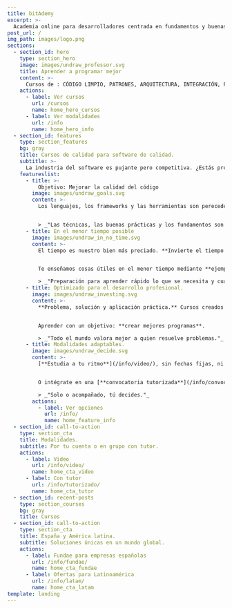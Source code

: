```yaml
---
title: bitAdemy
excerpt: >-
  Academia online para desarrolladores centrada en fundamentos y buenas prácticas de la programación.
post_url: /
img_path: images/logo.png
sections:
  - section_id: hero
    type: section_hero
    image: images/undraw_professor.svg
    title: Aprender a programar mejor
    content: >-
      Cursos de : CÓDIGO LIMPIO, PATRONES, ARQUITECTURA, INTEGRACIÓN, PRUEBAS...
    actions:
      - label: Ver cursos
        url: /cursos
        name: home_hero_cursos
      - label: Ver modalidades
        url: /info
        name: home_hero_info
  - section_id: features
    type: section_features
    bg: gray
    title: Cursos de calidad para software de calidad.
    subtitle: >-
      La industria del software es pujante pero competitiva. ¿Estás preparado? Formarse bien es la mejor garantía de éxito.
    featureslist:
      - title: >-
          Objetivo: Mejorar la calidad del código
        image: images/undraw_goals.svg
        content: >-
          Los lenguajes, los frameworks y las herramientas son perecederos. **Para obtener calidad a largo plazo hay que centrarse en lo que no cambia.**


          > _"Las técnicas, las buenas prácticas y los fundamentos son útiles para siempre."_
      - title: En el menor tiempo posible
        image: images/undraw_in_no_time.svg
        content: >-
          El tiempo es nuestro bien más preciado. **Invierte el tiempo de la manera más rentable.**


          Te enseñamos cosas útiles en el menor tiempo mediante **ejemplos y prácticas**.

          > _"Preparación para aprender rápido lo que se necesita y cuando se necesita."_
      - title: Optimizado para el desarrollo profesional.
        image: images/undraw_investing.svg
        content: >-
          **Problema, solución y aplicación práctica.** Cursos creados tras miles de horas de experiencia empresarial y docente.


          Aprender con un objetivo: **crear mejores programas**.         Podemos impartirlo a la medida de tu empresa.

          > _"Todo el mundo valora mejor a quien resuelve problemas."_
      - title: Modalidades adaptables.
        image: images/undraw_decide.svg
        content: >-
          [**Estudia a tu ritmo**](/info/video/), sin fechas fijas, ni guiones oficiales ni burocracia. Todo al grano.


          O intégrate en una [**convocatoria tutorizada**](/info/convocatorias/) y evaluada.

          > _"Solo o acompañado, tú decides."_
        actions:
          - label: Ver opciones
            url: /info/
            name: home_feature_info
  - section_id: call-to-action
    type: section_cta
    title: Modalidades.
    subtitle: Por tu cuenta o en grupo con tutor.
    actions:
      - label: Video
        url: /info/video/
        name: home_cta_video
      - label: Con tutor
        url: /info/tutorizado/
        name: home_cta_tutor
  - section_id: recent-posts
    type: section_courses
    bg: gray
    title: Cursos
  - section_id: call-to-action
    type: section_cta
    title: España y América latina.
    subtitle: Soluciones únicas en un mundo global.
    actions:
      - label: Fundae para empresas españolas
        url: /info/fundae/
        name: home_cta_fundae
      - label: Ofertas para Latinoamérica
        url: /info/latam/
        name: home_cta_latam
template: landing
---
```

